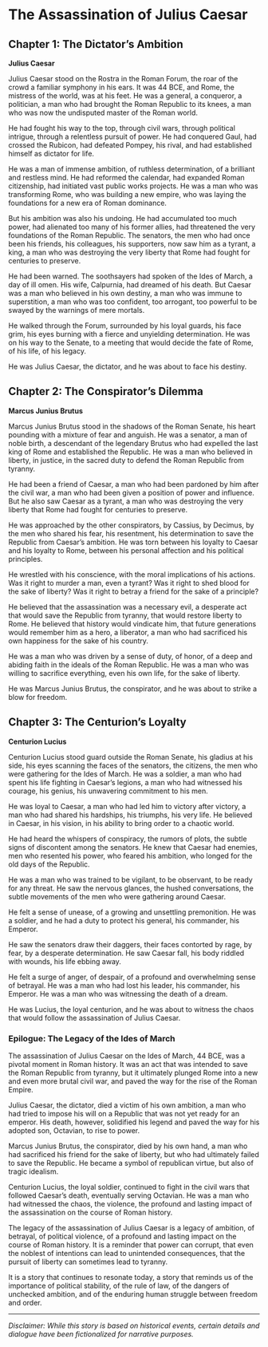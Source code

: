 
# The Assassination of Julius Caesar

## Chapter 1: The Dictator’s Ambition

**Julius Caesar**

Julius Caesar stood on the Rostra in the Roman Forum, the roar of the crowd a familiar symphony in his ears. It was 44 BCE, and Rome, the mistress of the world, was at his feet. He was a general, a conqueror, a politician, a man who had brought the Roman Republic to its knees, a man who was now the undisputed master of the Roman world.

He had fought his way to the top, through civil wars, through political intrigue, through a relentless pursuit of power. He had conquered Gaul, had crossed the Rubicon, had defeated Pompey, his rival, and had established himself as dictator for life.

He was a man of immense ambition, of ruthless determination, of a brilliant and restless mind. He had reformed the calendar, had expanded Roman citizenship, had initiated vast public works projects. He was a man who was transforming Rome, who was building a new empire, who was laying the foundations for a new era of Roman dominance.

But his ambition was also his undoing. He had accumulated too much power, had alienated too many of his former allies, had threatened the very foundations of the Roman Republic. The senators, the men who had once been his friends, his colleagues, his supporters, now saw him as a tyrant, a king, a man who was destroying the very liberty that Rome had fought for centuries to preserve.

He had been warned. The soothsayers had spoken of the Ides of March, a day of ill omen. His wife, Calpurnia, had dreamed of his death. But Caesar was a man who believed in his own destiny, a man who was immune to superstition, a man who was too confident, too arrogant, too powerful to be swayed by the warnings of mere mortals.

He walked through the Forum, surrounded by his loyal guards, his face grim, his eyes burning with a fierce and unyielding determination. He was on his way to the Senate, to a meeting that would decide the fate of Rome, of his life, of his legacy.

He was Julius Caesar, the dictator, and he was about to face his destiny.

## Chapter 2: The Conspirator’s Dilemma

**Marcus Junius Brutus**

Marcus Junius Brutus stood in the shadows of the Roman Senate, his heart pounding with a mixture of fear and anguish. He was a senator, a man of noble birth, a descendant of the legendary Brutus who had expelled the last king of Rome and established the Republic. He was a man who believed in liberty, in justice, in the sacred duty to defend the Roman Republic from tyranny.

He had been a friend of Caesar, a man who had been pardoned by him after the civil war, a man who had been given a position of power and influence. But he also saw Caesar as a tyrant, a man who was destroying the very liberty that Rome had fought for centuries to preserve.

He was approached by the other conspirators, by Cassius, by Decimus, by the men who shared his fear, his resentment, his determination to save the Republic from Caesar’s ambition. He was torn between his loyalty to Caesar and his loyalty to Rome, between his personal affection and his political principles.

He wrestled with his conscience, with the moral implications of his actions. Was it right to murder a man, even a tyrant? Was it right to shed blood for the sake of liberty? Was it right to betray a friend for the sake of a principle?

He believed that the assassination was a necessary evil, a desperate act that would save the Republic from tyranny, that would restore liberty to Rome. He believed that history would vindicate him, that future generations would remember him as a hero, a liberator, a man who had sacrificed his own happiness for the sake of his country.

He was a man who was driven by a sense of duty, of honor, of a deep and abiding faith in the ideals of the Roman Republic. He was a man who was willing to sacrifice everything, even his own life, for the sake of liberty.

He was Marcus Junius Brutus, the conspirator, and he was about to strike a blow for freedom.

## Chapter 3: The Centurion’s Loyalty

**Centurion Lucius**

Centurion Lucius stood guard outside the Roman Senate, his gladius at his side, his eyes scanning the faces of the senators, the citizens, the men who were gathering for the Ides of March. He was a soldier, a man who had spent his life fighting in Caesar’s legions, a man who had witnessed his courage, his genius, his unwavering commitment to his men.

He was loyal to Caesar, a man who had led him to victory after victory, a man who had shared his hardships, his triumphs, his very life. He believed in Caesar, in his vision, in his ability to bring order to a chaotic world.

He had heard the whispers of conspiracy, the rumors of plots, the subtle signs of discontent among the senators. He knew that Caesar had enemies, men who resented his power, who feared his ambition, who longed for the old days of the Republic.

He was a man who was trained to be vigilant, to be observant, to be ready for any threat. He saw the nervous glances, the hushed conversations, the subtle movements of the men who were gathering around Caesar.

He felt a sense of unease, of a growing and unsettling premonition. He was a soldier, and he had a duty to protect his general, his commander, his Emperor.

He saw the senators draw their daggers, their faces contorted by rage, by fear, by a desperate determination. He saw Caesar fall, his body riddled with wounds, his life ebbing away.

He felt a surge of anger, of despair, of a profound and overwhelming sense of betrayal. He was a man who had lost his leader, his commander, his Emperor. He was a man who was witnessing the death of a dream.

He was Lucius, the loyal centurion, and he was about to witness the chaos that would follow the assassination of Julius Caesar.

### Epilogue: The Legacy of the Ides of March

The assassination of Julius Caesar on the Ides of March, 44 BCE, was a pivotal moment in Roman history. It was an act that was intended to save the Roman Republic from tyranny, but it ultimately plunged Rome into a new and even more brutal civil war, and paved the way for the rise of the Roman Empire.

Julius Caesar, the dictator, died a victim of his own ambition, a man who had tried to impose his will on a Republic that was not yet ready for an emperor. His death, however, solidified his legend and paved the way for his adopted son, Octavian, to rise to power.

Marcus Junius Brutus, the conspirator, died by his own hand, a man who had sacrificed his friend for the sake of liberty, but who had ultimately failed to save the Republic. He became a symbol of republican virtue, but also of tragic idealism.

Centurion Lucius, the loyal soldier, continued to fight in the civil wars that followed Caesar’s death, eventually serving Octavian. He was a man who had witnessed the chaos, the violence, the profound and lasting impact of the assassination on the course of Roman history.

The legacy of the assassination of Julius Caesar is a legacy of ambition, of betrayal, of political violence, of a profound and lasting impact on the course of Roman history. It is a reminder that power can corrupt, that even the noblest of intentions can lead to unintended consequences, that the pursuit of liberty can sometimes lead to tyranny.

It is a story that continues to resonate today, a story that reminds us of the importance of political stability, of the rule of law, of the dangers of unchecked ambition, and of the enduring human struggle between freedom and order.

***

*Disclaimer: While this story is based on historical events, certain details and dialogue have been fictionalized for narrative purposes.*